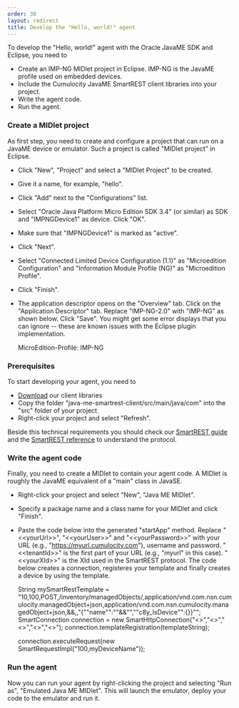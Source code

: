 ```yaml
---
order: 30
layout: redirect
title: Develop the "Hello, world!" agent
---
```


To develop the "Hello, world!" agent with the Oracle JavaME SDK and Eclipse, you need to

* Create an IMP-NG MIDlet project in Eclipse. IMP-NG is the JavaME profile used on embedded devices.
* Include the Cumulocity JavaME SmartREST client libraries into your project.
* Write the agent code.
* Run the agent.

### Create a MIDlet project

As first step, you need to create and configure a project that can run on a JavaME device or emulator. Such a project is called "MIDlet project" in Eclipse.

* Click "New", "Project" and select a "MIDlet Project" to be created.
* Give it a name, for example, "hello".
* Click "Add" next to the "Configurations" list.
* Select "Oracle Java Platform Micro Edition SDK 3.4" (or similar) as SDK and "IMPNGDevice1" as device. Click "OK".
* Make sure that "IMPNGDevice1" is marked as "active".
* Click "Next".
* Select "Connected Limited Device Configuration (1.1)" as "Microedition Configuration" and "Information Module Profile (NG)" as "Microedition Profile".
* Click "Finish".
* The application descriptor opens on the "Overview" tab. Click on the "Application Descriptor" tab. Replace "IMP-NG-2.0" with "IMP-NG" as shown below. Click "Save". You might get some error displays that you can ignore -- these are known issues with the Eclipse plugin implementation.


	MicroEdition-Profile: IMP-NG

### Prerequisites

To start developing your agent, you need to

* [Download](https://bitbucket.org/m2m/cumulocity-clients-java/get/tip.zip) our client libraries
* Copy the folder "java-me-smartrest-client/src/main/java/com" into the "src" folder of your project.
* Right-click your project and select "Refresh".

Beside this technical requirements you should check our [SmartREST guide](/guides/rest/smartrest) and the [SmartREST reference](/guides/reference/smartrest) to understand the protocol.

### Write the agent code

Finally, you need to create a MIDlet to contain your agent code. A MIDlet is roughly the JavaME equivalent of a "main" class in JavaSE.

* Right-click your project and select "New", "Java ME MIDlet".
* Specify a package name and a class name for your MIDlet and click "Finish".
* Paste the code below into the generated "startApp" method. Replace "&lt;&lt;yourUrl&gt;&gt;", "&lt;&lt;yourUser&gt;&gt;" and "&lt;&lt;yourPassword&gt;&gt;" with your URL (e.g., "https://myurl.cumulocity.com"), username and password. "&lt;&lt;tenantId&gt;&gt;" is the first part of your URL (e.g., "myurl" in this case). "&lt;&lt;yourXId&gt;&gt;" is the XId used in the SmartREST protocol. The code below creates a connection, registeres your template and finally creates a device by using the template.


	String mySmartRestTemplate = "10,100,POST,/inventory/managedObjects/,application/vnd.com.nsn.cumulocity.managedObject+json,application/vnd.com.nsn.cumulocity.managedObject+json,&&,,\"{\"\"name\"\":\"\"&&\"\",\"\"c8y_IsDevice\"\":{}}\"";
	SmartConnection connection = new SmartHttpConnection("<<yourUrl>>","<<tenantId>>","<<yourUser>>","<<yourPassword>>","<<yourXId>>");
	connection.templateRegistration(templateString);
	
	connection.executeRequest(new SmartRequestImpl("100,myDeviceName"));

### Run the agent

Now you can run your agent by right-clicking the project and selecting "Run as", "Emulated Java ME MIDlet". This will launch the emulator, deploy your code to the emulator and run it.